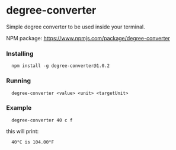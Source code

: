 # degree-converter

Simple degree converter to be used inside your terminal.

NPM package: https://www.npmjs.com/package/degree-converter

### Installing

```
  npm install -g degree-converter@1.0.2     
```

### Running

```
  degree-converter <value> <unit> <targetUnit>
```

### Example

```
  degree-converter 40 c f
```

this will print:
```
  40°C is 104.00°F
```
